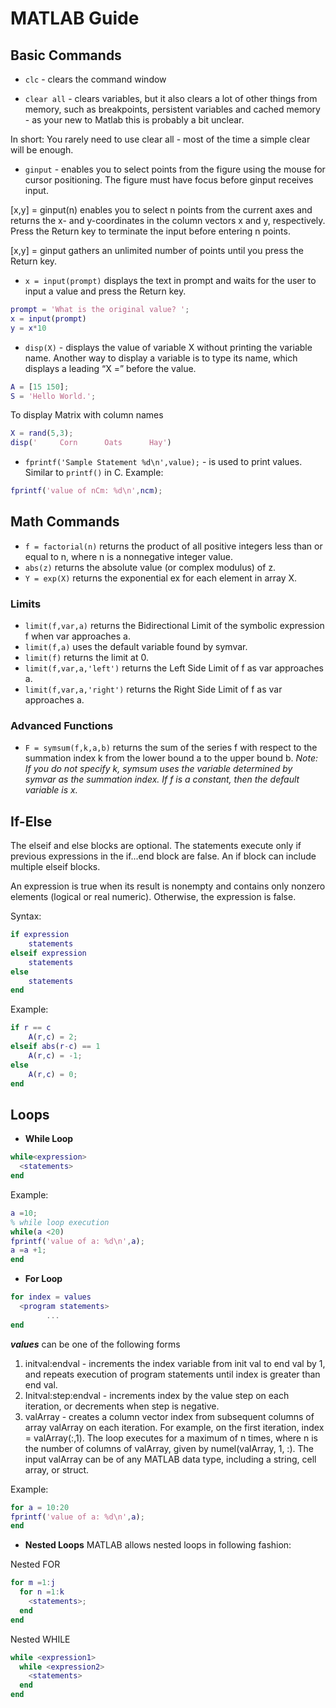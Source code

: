 # MATLAB Guide

## Basic Commands
* `clc` - clears the command window

* `clear all` - clears variables, but it also clears a lot of other things from memory, such as breakpoints, persistent variables and cached memory - as your new to Matlab this is probably a bit unclear.

In short: You rarely need to use clear all - most of the time a simple clear will be enough.

* `ginput` - enables you to select points from the figure using the mouse for cursor positioning. The figure must have focus before ginput receives input.

[x,y] = ginput(n) enables you to select n points from the current axes and returns the x- and y-coordinates in the column vectors x and y, respectively. Press the Return key to terminate the input before entering n points.

[x,y] = ginput gathers an unlimited number of points until you press the Return key.

* `x = input(prompt)` displays the text in prompt and waits for the user to input a value and press the Return key.

```MATLAB
prompt = 'What is the original value? ';
x = input(prompt)
y = x*10
```
* `disp(X)` - displays the value of variable X without printing the variable name. Another way to display a variable is to type its name, which displays a leading “X =” before the value.

```MATLAB
A = [15 150];
S = 'Hello World.';
```
To display Matrix with column names

```MATLAB
X = rand(5,3);
disp('     Corn      Oats      Hay')
```
* `fprintf('Sample Statement %d\n',value);` -  is used to print values. Similar to `printf()` in C.
Example:
```MATLAB
fprintf('value of nCm: %d\n',ncm);
```

## Math Commands
* `f = factorial(n)` returns the product of all positive integers less than or equal to n, where n is a nonnegative integer value.
* `abs(z)` returns the absolute value (or complex modulus) of z.
* `Y = exp(X)` returns the exponential ex for each element in array X.

### Limits
* `limit(f,var,a)` returns the Bidirectional Limit of the symbolic expression f when var approaches a.
* `limit(f,a)` uses the default variable found by symvar.
* `limit(f)` returns the limit at 0.
* `limit(f,var,a,'left')` returns the Left Side Limit of f as var approaches a.
* `limit(f,var,a,'right')` returns the Right Side Limit of f as var approaches a.

### Advanced Functions
* `F = symsum(f,k,a,b)` returns the sum of the series f with respect to the summation index k from the lower bound a to the upper bound b. _Note: If you do not specify k, symsum uses the variable determined by symvar as the summation index. If f is a constant, then the default variable is x._


## If-Else
The elseif and else blocks are optional. The statements execute only if previous expressions in the if...end block are false. An if block can include multiple elseif blocks. <br>

An expression is true when its result is nonempty and contains only nonzero elements (logical or real numeric). Otherwise, the expression is false.

Syntax:
```MATLAB
if expression
    statements
elseif expression
    statements
else
    statements
end
```
Example:
```MATLAB
if r == c
    A(r,c) = 2;
elseif abs(r-c) == 1
    A(r,c) = -1;
else
    A(r,c) = 0;
end
```

## Loops

* __While Loop__
```MATLAB
while<expression>
  <statements>
end
```
Example:

```MATLAB
a =10;
% while loop execution
while(a <20)
fprintf('value of a: %d\n',a);
a =a +1;
end
```
* __For Loop__
```MATLAB
for index = values
  <program statements>
        ...
end
```
___values___ can be one of the following forms

1. initval:endval - increments the index variable from init val to end val by 1, and repeats execution of program statements until index is greater than end val.
2. Initval:step:endval - increments index by the value step on each iteration, or decrements when step is negative.
3. valArray - creates a column vector index from subsequent columns of array valArray on each iteration. For example, on the first iteration, index = valArray(:,1). The loop executes for a maximum of n times, where n is the number of columns of valArray, given by numel(valArray, 1, :). The input valArray can be of any MATLAB data type, including a string, cell array, or struct.

Example:
```MATLAB
for a = 10:20
fprintf('value of a: %d\n',a);
end
```
* __Nested Loops__
MATLAB allows nested loops in following fashion:

Nested FOR
```MATLAB
for m =1:j
  for n =1:k
    <statements>;
  end
end
```

Nested WHILE
```MATLAB
while <expression1>
  while <expression2>
    <statements>
  end
end
```

